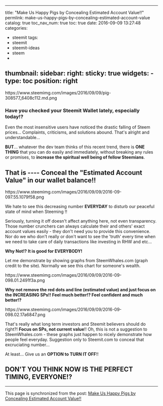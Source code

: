 
---
title: "Make Us Happy Pigs by Concealing Estimated Account Value!!"
permlink: make-us-happy-pigs-by-concealing-estimated-account-value
catalog: true
toc_nav_num: true
toc: true
date: 2016-09-09 13:27:48
categories:
- steemit
tags:
- steemit
- steemit-ideas
- steem
- 
thumbnail: 
sidebar:
    right:
        sticky: true
widgets:
    -
        type: toc
        position: right
---


<html>
<p>https://www.steemimg.com/images/2016/09/09/pig-308577_6408c112.md.png</p>
<h3><strong>Have you checked your Steemit Wallet lately, especially today!?&nbsp;</strong></h3>
<p>Even the most insensitive users have noticed the drastic falling of Steem prices... Complaints, criticisms, and solutions abound. That's alright and understandable...</p>
<p><strong>BUT</strong>... whatever the dev team thinks of this recent trend, there is <strong>ONE THING</strong> that you can do easily and immediately, without breaking any rules or promises, to <strong>increase the spiritual well being of fellow Steemians</strong>.</p>
<h2>That is ---- Conceal the "Estimated Account Value" in our wallet balance!!&nbsp;</h2>
<p>https://www.steemimg.com/images/2016/09/09/2016-09-097.55.1079f58.png</p>
<p>We hate to see this decreasing number <strong>EVERYDAY</strong> to disturb our peaceful state of mind when Steeming !!&nbsp;</p>
<p>Seriously, turning it off doesn't affect anything here, not even transparency. Those number crunchers can always calculate their and others' exact account values easily - they don't need you to provide this convenience. Nor do we who don't really or don't want to see the 'truth' every time when we need to take care of daily transactions like investing in RHW and etc...&nbsp;</p>
<p><strong>Why Not!? It is good for EVERYBODY!</strong></p>
<p>Let me demonstrate by showing graphs from SteemWhales.com (graph credit to the site). Normally we see this chart for someone's wealth.</p>
<p>https://www.steemimg.com/images/2016/09/09/2016-09-098.01.2491f3a.png</p>
<p><strong>Why not remove the red dots and line (estimated value) and just focus on the INCREASING SPs!!&nbsp;Feel much better!? Feel confident and much better!?</strong></p>
<p>https://www.steemimg.com/images/2016/09/09/2016-09-098.02.17a6847.png</p>
<p>That's really what long term investors and Steemit believers should do right?! <strong>Focus on SPs, not current value</strong>!! Oh, this is not a suggestion to SteemWhales.com - these graphs just happen to nicely demonstrate how people feel everyday. Suggestion only to Steemit.com to conceal that excruciating number...&nbsp;</p>
<p>At least... Give us an <strong>OPTION to TURN IT OFF</strong>!!&nbsp;</p>
<h2>DON'T YOU THINK NOW IS THE PERFECT TIMING, EVERYONE!? &nbsp;&nbsp;&nbsp;</h2>
</html>

- - -

This page is synchronized from the post: [Make Us Happy Pigs by Concealing Estimated Account Value!!](https://steemit.com/@deanliu/make-us-happy-pigs-by-concealing-estimated-account-value)
